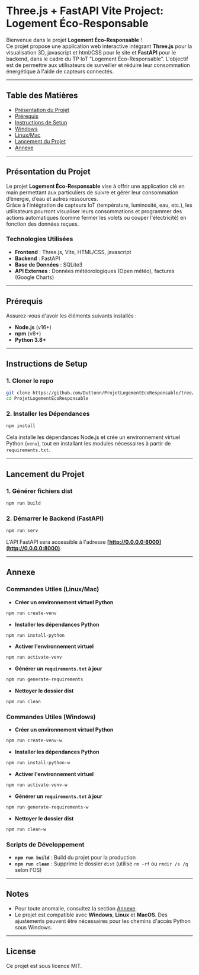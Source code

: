 # Three.js + FastAPI Vite Project: Logement Éco-Responsable

Bienvenue dans le projet **Logement Éco-Responsable** !\
Ce projet propose une application web interactive intégrant **Three.js** pour la visualisation 3D, javascript et html/CSS pour le site et **FastAPI** pour le backend, dans le cadre du TP IoT "Logement Éco-Responsable". L'objectif est de permettre aux utilisateurs de surveiller et réduire leur consommation énergétique à l'aide de capteurs connectés.

---

## Table des Matières

- [Présentation du Projet](#présentation-du-projet)
- [Prérequis](#prérequis)
- [Instructions de Setup](#instructions-de-setup)
- [Windows](#windows)
- [Linux/Mac](#linuxmac)
- [Lancement du Projet](#lancement-du-projet)
- [Annexe](#annexe)

---

## Présentation du Projet

Le projet **Logement Éco-Responsable** vise à offrir une application clé en main permettant aux particuliers de suivre et gérer leur consommation d’énergie, d’eau et autres ressources.\
Grâce à l'intégration de capteurs IoT (température, luminosité, eau, etc.), les utilisateurs pourront visualiser leurs consommations et programmer des actions automatiques (comme fermer les volets ou couper l'électricité) en fonction des données reçues.

### Technologies Utilisées

- **Frontend** : Three.js, Vite, HTML/CSS, javascript
- **Backend** : FastAPI
- **Base de Données** : SQLite3
- **API Externes** : Données météorologiques (Open météo), factures (Google Charts)

---

## Prérequis

Assurez-vous d'avoir les éléments suivants installés :

- **Node.js** (v16+)
- **npm** (v8+)
- **Python 3.8+**

---

## Instructions de Setup

### 1. Cloner le repo

```bash
git clone https://github.com/Duttonn/ProjetLogementEcoResponsable/tree/88c76cb5940caf408b6db73a6fa89ca11b84094a
cd ProjetLogementEcoResponsable
```

### 2. Installer les Dépendances

```bash
npm install
```

Cela installe les dépendances Node.js et crée un environnement virtuel Python (`venv`), tout en installant les modules nécessaires à partir de `requirements.txt`.

---

## Lancement du Projet

### 1. Générer fichiers dist

```bash
npm run build
```

### 2. Démarrer le Backend (FastAPI)

```bash
npm run serv
```

L'API FastAPI sera accessible à l'adresse **[http://0.0.0.0:8000](http://0.0.0.0:8000)**.

---

## Annexe

### Commandes Utiles (Linux/Mac)

- **Créer un environnement virtuel Python**

```bash
npm run create-venv
```

- **Installer les dépendances Python**

```bash
npm run install-python
```

- **Activer l'environnement virtuel**

```bash
npm run activate-venv
```

- **Générer un ************`requirements.txt`************ à jour**

```bash
npm run generate-requirements
```

- **Nettoyer le dossier dist**

```bash
npm run clean
```

### Commandes Utiles (Windows)

- **Créer un environnement virtuel Python**

```bash
npm run create-venv-w
```

- **Installer les dépendances Python**

```bash
npm run install-python-w
```

- **Activer l'environnement virtuel**

```bash
npm run activate-venv-w
```

- **Générer un **********`requirements.txt`********** à jour**

```bash
npm run generate-requirements-w
```

- **Nettoyer le dossier dist**

```bash
npm run clean-w
```

### Scripts de Développement

- **`npm run build`** : Build du projet pour la production
- **`npm run clean`** : Supprime le dossier `dist` (utilise `rm -rf` ou `rmdir /s /q` selon l'OS)

---

## Notes

- Pour toute anomalie, consultez la section [Annexe](#annexe).
- Le projet est compatible avec **Windows**, **Linux** et **MacOS**. Des ajustements peuvent être nécessaires pour les chemins d'accès Python sous Windows.

---

## License

Ce projet est sous licence MIT.

